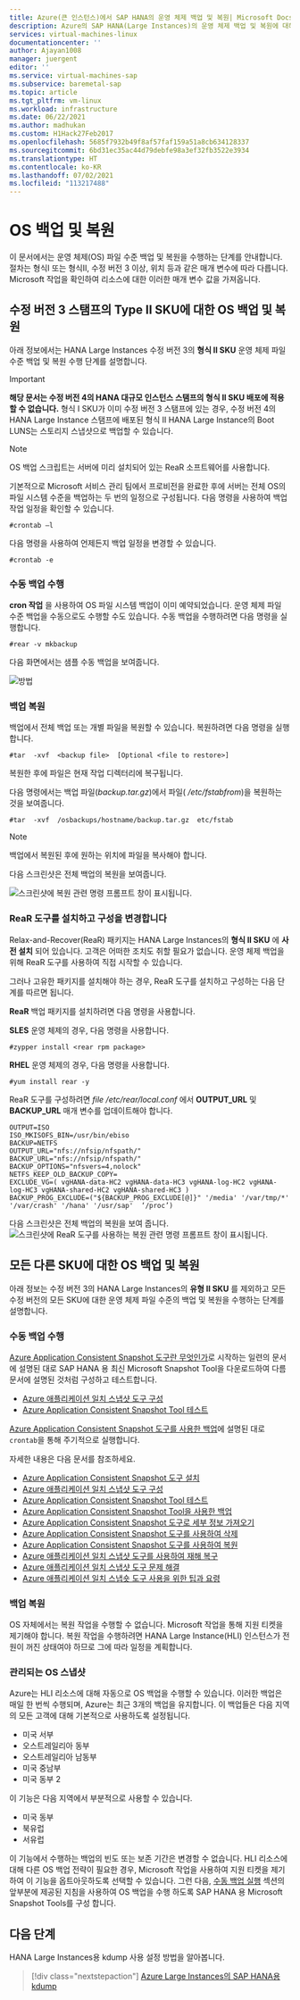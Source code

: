 ```yaml
---
title: Azure(큰 인스턴스)에서 SAP HANA의 운영 체제 백업 및 복원| Microsoft Docs
description: Azure의 SAP HANA(Large Instances)의 운영 체제 백업 및 복원에 대해 알아봅니다.
services: virtual-machines-linux
documentationcenter: ''
author: Ajayan1008
manager: juergent
editor: ''
ms.service: virtual-machines-sap
ms.subservice: baremetal-sap
ms.topic: article
ms.tgt_pltfrm: vm-linux
ms.workload: infrastructure
ms.date: 06/22/2021
ms.author: madhukan
ms.custom: H1Hack27Feb2017
ms.openlocfilehash: 5685f7932b49f8af57faf159a51a8cb634128337
ms.sourcegitcommit: 6bd31ec35ac44d79debfe98a3ef32fb3522e3934
ms.translationtype: HT
ms.contentlocale: ko-KR
ms.lasthandoff: 07/02/2021
ms.locfileid: "113217488"
---
```

# <a name="os-backup-and-restore"></a>OS 백업 및 복원

이 문서에서는 운영 체제(OS) 파일 수준 백업 및 복원을 수행하는 단계를 안내합니다. 절차는 형식I 또는 형식II, 수정 버전 3 이상, 위치 등과 같은 매개 변수에 따라 다릅니다. Microsoft 작업을 확인하여 리소스에 대한 이러한 매개 변수 값을 가져옵니다.

## <a name="os-backup-and-restore-for-type-ii-skus-of-revision-3-stamps"></a>수정 버전 3 스탬프의 Type II SKU에 대한 OS 백업 및 복원

아래 정보에서는 HANA Large Instances 수정 버전 3의 **형식 II SKU** 운영 체제 파일 수준 백업 및 복원 수행 단계를 설명합니다.

>[!Important]
> **해당 문서는 수정 버전 4의 HANA 대규모 인스턴스 스탬프의 형식 II SKU 배포에 적용할 수 없습니다.** 형식 I SKU가 이미 수정 버전 3 스탬프에 있는 경우, 수정 버전 4의 HANA Large Instance 스탬프에 배포된 형식 II HANA Large Instance의 Boot LUNS는 스토리지 스냅샷으로 백업할 수 있습니다.


>[!NOTE]
>OS 백업 스크립트는 서버에 미리 설치되어 있는 ReaR 소프트웨어를 사용합니다.  

기본적으로 Microsoft 서비스 관리 팀에서 프로비전을 완료한 후에 서버는 전체 OS의 파일 시스템 수준을 백업하는 두 번의 일정으로 구성됩니다. 다음 명령을 사용하여 백업 작업 일정을 확인할 수 있습니다.

```
#crontab –l
```
다음 명령을 사용하여 언제든지 백업 일정을 변경할 수 있습니다.
```
#crontab -e
```
### <a name="take-a-manual-backup"></a>수동 백업 수행

**cron 작업** 을 사용하여 OS 파일 시스템 백업이 이미 예약되었습니다. 운영 체제 파일 수준 백업을 수동으로도 수행할 수도 있습니다. 수동 백업을 수행하려면 다음 명령을 실행합니다.

```
#rear -v mkbackup
```
다음 화면에서는 샘플 수동 백업을 보여줍니다.

![방법](media/HowToHLI/OSBackupTypeIISKUs/HowtoTakeManualBackup.PNG)


### <a name="restore-a-backup"></a>백업 복원

백업에서 전체 백업 또는 개별 파일을 복원할 수 있습니다. 복원하려면 다음 명령을 실행합니다.

```
#tar  -xvf  <backup file>  [Optional <file to restore>]
```
복원한 후에 파일은 현재 작업 디렉터리에 복구됩니다.

다음 명령에서는 백업 파일(*backup.tar.gz*)에서 파일( */etc/fstabfrom*)을 복원하는 것을 보여줍니다.
```
#tar  -xvf  /osbackups/hostname/backup.tar.gz  etc/fstab 
```
>[!NOTE] 
>백업에서 복원된 후에 원하는 위치에 파일을 복사해야 합니다.

다음 스크린샷은 전체 백업의 복원을 보여줍니다.

![스크린샷에 복원 관련 명령 프롬프트 창이 표시됩니다.](media/HowToHLI/OSBackupTypeIISKUs/HowtoRestoreaBackup.PNG)

### <a name="install-the-rear-tool-and-change-the-configuration"></a>ReaR 도구를 설치하고 구성을 변경합니다 

Relax-and-Recover(ReaR) 패키지는 HANA Large Instances의 **형식 II SKU** 에 **사전 설치** 되어 있습니다. 고객은 어떠한 조치도 취할 필요가 없습니다. 운영 체제 백업을 위해 ReaR 도구를 사용하여 직접 시작할 수 있습니다.

그러나 고유한 패키지를 설치해야 하는 경우, ReaR 도구를 설치하고 구성하는 다음 단계를 따르면 됩니다.

**ReaR** 백업 패키지를 설치하려면 다음 명령을 사용합니다.

**SLES** 운영 체제의 경우, 다음 명령을 사용합니다.
```
#zypper install <rear rpm package>
```
**RHEL** 운영 체제의 경우, 다음 명령을 사용합니다. 

```
#yum install rear -y
```
ReaR 도구를 구성하려면 *file /etc/rear/local.conf* 에서 **OUTPUT_URL** 및 **BACKUP_URL** 매개 변수를 업데이트해야 합니다.

```
OUTPUT=ISO
ISO_MKISOFS_BIN=/usr/bin/ebiso
BACKUP=NETFS
OUTPUT_URL="nfs://nfsip/nfspath/"
BACKUP_URL="nfs://nfsip/nfspath/"
BACKUP_OPTIONS="nfsvers=4,nolock"
NETFS_KEEP_OLD_BACKUP_COPY=
EXCLUDE_VG=( vgHANA-data-HC2 vgHANA-data-HC3 vgHANA-log-HC2 vgHANA-log-HC3 vgHANA-shared-HC2 vgHANA-shared-HC3 )
BACKUP_PROG_EXCLUDE=("${BACKUP_PROG_EXCLUDE[@]}" '/media' '/var/tmp/*' '/var/crash' '/hana' '/usr/sap'  ‘/proc’)
```

다음 스크린샷은 전체 백업의 복원을 보여 줍니다. ![스크린샷에 ReaR 도구를 사용하는 복원 관련 명령 프롬프트 창이 표시됩니다.](media/HowToHLI/OSBackupTypeIISKUs/RearToolConfiguration.PNG)


## <a name="os-backup-and-restore-for-all-other-skus"></a>모든 다른 SKU에 대한 OS 백업 및 복원

아래 정보는 수정 버전 3의 HANA Large Instances의 **유형 II SKU** 를 제외하고 모든 수정 버전의 모든 SKU에 대한 운영 체제 파일 수준의 백업 및 복원을 수행하는 단계를 설명합니다.

### <a name="take-a-manual-backup"></a>수동 백업 수행

[Azure Application Consistent Snapshot 도구란 무엇인가](../../../azure-netapp-files/azacsnap-introduction.md)로 시작하는 일련의 문서에 설명된 대로 SAP HANA 용 최신 Microsoft Snapshot Tool을 다운로드하여 다름 문서에 설명된 것처럼 구성하고 테스트합니다.

- [Azure 애플리케이션 일치 스냅샷 도구 구성](../../../azure-netapp-files/azacsnap-cmd-ref-configure.md)
- [Azure Application Consistent Snapshot Tool 테스트](../../../azure-netapp-files/azacsnap-cmd-ref-test.md) 

[Azure Application Consistent Snapshot 도구를 사용한 백업](../../../azure-netapp-files/azacsnap-cmd-ref-backup.md)에 설명된 대로 `crontab`을 통해 주기적으로 실행합니다. 

자세한 내용은 다음 문서를 참조하세요.

- [Azure Application Consistent Snapshot 도구 설치](../../../azure-netapp-files/azacsnap-installation.md)
- [Azure 애플리케이션 일치 스냅샷 도구 구성](../../../azure-netapp-files/azacsnap-cmd-ref-configure.md)
- [Azure Application Consistent Snapshot Tool 테스트](../../../azure-netapp-files/azacsnap-cmd-ref-test.md)
- [Azure Application Consistent Snapshot Tool을 사용한 백업](../../../azure-netapp-files/azacsnap-cmd-ref-backup.md)
- [Azure Application Consistent Snapshot 도구로 세부 정보 가져오기](../../../azure-netapp-files/azacsnap-cmd-ref-details.md)
- [Azure Application Consistent Snapshot 도구를 사용하여 삭제](../../../azure-netapp-files/azacsnap-cmd-ref-delete.md)
- [Azure Application Consistent Snapshot 도구를 사용하여 복원](../../../azure-netapp-files/azacsnap-cmd-ref-restore.md)
- [Azure 애플리케이션 일치 스냅샷 도구를 사용하여 재해 복구](../../../azure-netapp-files/azacsnap-disaster-recovery.md)
- [Azure 애플리케이션 일치 스냅샷 도구 문제 해결](../../../azure-netapp-files/azacsnap-troubleshoot.md)
- [Azure 애플리케이션 일치 스냅숏 도구 사용을 위한 팁과 요령](../../../azure-netapp-files/azacsnap-tips.md)


### <a name="restore-a-backup"></a>백업 복원

OS 자체에서는 복원 작업을 수행할 수 없습니다. Microsoft 작업을 통해 지원 티켓을 제기해야 합니다. 복원 작업을 수행하려면 HANA Large Instance(HLI) 인스턴스가 전원이 꺼진 상태여야 하므로 그에 따라 일정을 계획합니다.

### <a name="managed-os-snapshots"></a>관리되는 OS 스냅샷

Azure는 HLI 리소스에 대해 자동으로 OS 백업을 수행할 수 있습니다. 이러한 백업은 매일 한 번씩 수행되며, Azure는 최근 3개의 백업을 유지합니다. 이 백업들은 다음 지역의 모든 고객에 대해 기본적으로 사용하도록 설정됩니다.
- 미국 서부
- 오스트레일리아 동부
- 오스트레일리아 남동부
- 미국 중남부
- 미국 동부 2

이 기능은 다음 지역에서 부분적으로 사용할 수 있습니다.
- 미국 동부
- 북유럽
- 서유럽

이 기능에서 수행하는 백업의 빈도 또는 보존 기간은 변경할 수 없습니다. HLI 리소스에 대해 다른 OS 백업 전략이 필요한 경우, Microsoft 작업을 사용하여 지원 티켓을 제기하여 이 기능을 옵트아웃하도록 선택할 수 있습니다. 그런 다음, [수동 백업 실행](#take-a-manual-backup) 섹션의 앞부분에 제공된 지침을 사용하여 OS 백업을 수행 하도록 SAP HANA 용 Microsoft Snapshot Tools를 구성 합니다.

## <a name="next-steps"></a>다음 단계

HANA Large Instances용 kdump 사용 설정 방법을 알아봅니다.

> [!div class="nextstepaction"]
> [Azure Large Instances의 SAP HANA용 kdump](hana-large-instance-enable-kdump.md)
